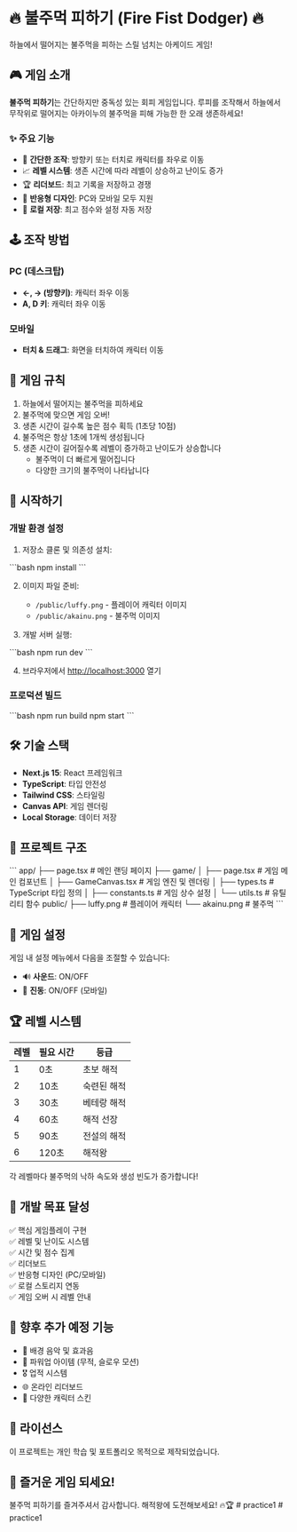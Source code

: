 # 🔥 불주먹 피하기 (Fire Fist Dodger) 🔥

하늘에서 떨어지는 불주먹을 피하는 스릴 넘치는 아케이드 게임!

## 🎮 게임 소개

**불주먹 피하기**는 간단하지만 중독성 있는 회피 게임입니다. 루피를 조작해서 하늘에서 무작위로 떨어지는 아카이누의 불주먹을 피해 가능한 한 오래 생존하세요!

### ✨ 주요 기능

- 🎯 **간단한 조작**: 방향키 또는 터치로 캐릭터를 좌우로 이동
- 📈 **레벨 시스템**: 생존 시간에 따라 레벨이 상승하고 난이도 증가
- 🏆 **리더보드**: 최고 기록을 저장하고 경쟁
- 📱 **반응형 디자인**: PC와 모바일 모두 지원
- 💾 **로컬 저장**: 최고 점수와 설정 자동 저장

## 🕹️ 조작 방법

### PC (데스크탑)
- **←, → (방향키)**: 캐릭터 좌우 이동
- **A, D 키**: 캐릭터 좌우 이동

### 모바일
- **터치 & 드래그**: 화면을 터치하여 캐릭터 이동

## 🎯 게임 규칙

1. 하늘에서 떨어지는 불주먹을 피하세요
2. 불주먹에 맞으면 게임 오버!
3. 생존 시간이 길수록 높은 점수 획득 (1초당 10점)
4. 불주먹은 항상 1초에 1개씩 생성됩니다
5. 생존 시간이 길어질수록 레벨이 증가하고 난이도가 상승합니다
   - 불주먹이 더 빠르게 떨어집니다
   - 다양한 크기의 불주먹이 나타납니다

## 🚀 시작하기

### 개발 환경 설정

1. 저장소 클론 및 의존성 설치:

\`\`\`bash
npm install
\`\`\`

2. 이미지 파일 준비:
   - `/public/luffy.png` - 플레이어 캐릭터 이미지
   - `/public/akainu.png` - 불주먹 이미지

3. 개발 서버 실행:

\`\`\`bash
npm run dev
\`\`\`

4. 브라우저에서 [http://localhost:3000](http://localhost:3000) 열기

### 프로덕션 빌드

\`\`\`bash
npm run build
npm start
\`\`\`

## 🛠️ 기술 스택

- **Next.js 15**: React 프레임워크
- **TypeScript**: 타입 안전성
- **Tailwind CSS**: 스타일링
- **Canvas API**: 게임 렌더링
- **Local Storage**: 데이터 저장

## 📁 프로젝트 구조

\`\`\`
app/
├── page.tsx           # 메인 랜딩 페이지
├── game/
│   ├── page.tsx       # 게임 메인 컴포넌트
│   ├── GameCanvas.tsx # 게임 엔진 및 렌더링
│   ├── types.ts       # TypeScript 타입 정의
│   ├── constants.ts   # 게임 상수 설정
│   └── utils.ts       # 유틸리티 함수
public/
├── luffy.png          # 플레이어 캐릭터
└── akainu.png         # 불주먹
\`\`\`

## 🎨 게임 설정

게임 내 설정 메뉴에서 다음을 조절할 수 있습니다:

- 🔊 **사운드**: ON/OFF
- 📳 **진동**: ON/OFF (모바일)

## 🏆 레벨 시스템

| 레벨 | 필요 시간 | 등급 |
|------|----------|------|
| 1 | 0초 | 초보 해적 |
| 2 | 10초 | 숙련된 해적 |
| 3 | 30초 | 베테랑 해적 |
| 4 | 60초 | 해적 선장 |
| 5 | 90초 | 전설의 해적 |
| 6 | 120초 | 해적왕 |

각 레벨마다 불주먹의 낙하 속도와 생성 빈도가 증가합니다!

## 🎯 개발 목표 달성

✅ 핵심 게임플레이 구현  
✅ 레벨 및 난이도 시스템  
✅ 시간 및 점수 집계  
✅ 리더보드  
✅ 반응형 디자인 (PC/모바일)  
✅ 로컬 스토리지 연동  
✅ 게임 오버 시 레벨 안내  

## 📝 향후 추가 예정 기능

- 🎵 배경 음악 및 효과음
- 💫 파워업 아이템 (무적, 슬로우 모션)
- 🎖️ 업적 시스템
- 🌐 온라인 리더보드
- 🎨 다양한 캐릭터 스킨

## 📄 라이선스

이 프로젝트는 개인 학습 및 포트폴리오 목적으로 제작되었습니다.

## 🎉 즐거운 게임 되세요!

불주먹 피하기를 즐겨주셔서 감사합니다. 해적왕에 도전해보세요! 🔥🏆
#   p r a c t i c e 1  
 #   p r a c t i c e 1  
 